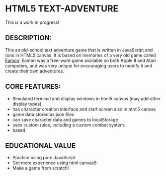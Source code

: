 HTML5 TEXT-ADVENTURE
======================

This is a work in progress!

DESCRIPTION:
---------------

This an old-school text adventure game that is written in JavaScript and runs in HTML5 canvas.  It is based on memories of a very old game called [Eamon](https://en.wikipedia.org/wiki/Eamon_(video_game)).  Eamon was a free-ware game available on both Apple II and Atari computers, and was very unique for encouraging users to modify it and create their own adventures. 

CORE FEATURES:
---------------

* Simulated terminal and display windows in html5 canvas (may add other display types)
* has character creation interface and start screen also in html5 canvas
* game data stored as json files
* can save character data and games to localStorage
* uses custom rules, including a custom combat system.
* based 

EDUCATIONAL VALUE
------------------

* Practice using pure JavaScript
* Get more experience using html canvas5
* Make a game from scratch!